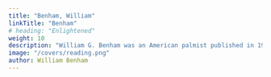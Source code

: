 ```yaml
---
title: "Benham, William"
linkTitle: "Benham"
# heading: "Enlightened"
weight: 10
description: "William G. Benham was an American palmist published in 1900."
image: "/covers/reading.png"
author: William Benham
---
```


